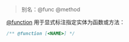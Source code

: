 > 别名：@func @method

[@function](http://usejsdoc.org/tags-function.html) 用于显式标注指定实体为函数或方法：

```js
/** @function [<NAME>] */
```
